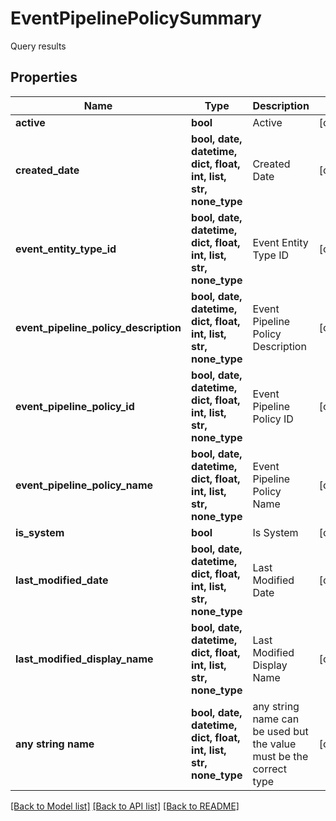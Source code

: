 # EventPipelinePolicySummary

Query results

## Properties
Name | Type | Description | Notes
------------ | ------------- | ------------- | -------------
**active** | **bool** | Active | [optional] 
**created_date** | **bool, date, datetime, dict, float, int, list, str, none_type** | Created Date | [optional] 
**event_entity_type_id** | **bool, date, datetime, dict, float, int, list, str, none_type** | Event Entity Type ID | [optional] 
**event_pipeline_policy_description** | **bool, date, datetime, dict, float, int, list, str, none_type** | Event Pipeline Policy Description | [optional] 
**event_pipeline_policy_id** | **bool, date, datetime, dict, float, int, list, str, none_type** | Event Pipeline Policy ID | [optional] 
**event_pipeline_policy_name** | **bool, date, datetime, dict, float, int, list, str, none_type** | Event Pipeline Policy Name | [optional] 
**is_system** | **bool** | Is System | [optional] 
**last_modified_date** | **bool, date, datetime, dict, float, int, list, str, none_type** | Last Modified Date | [optional] 
**last_modified_display_name** | **bool, date, datetime, dict, float, int, list, str, none_type** | Last Modified Display Name | [optional] 
**any string name** | **bool, date, datetime, dict, float, int, list, str, none_type** | any string name can be used but the value must be the correct type | [optional]

[[Back to Model list]](../README.md#documentation-for-models) [[Back to API list]](../README.md#documentation-for-api-endpoints) [[Back to README]](../README.md)



